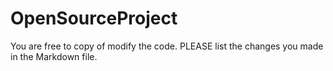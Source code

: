 # OpenSourceProject
You are free to copy of modify the code.
PLEASE list the changes you made in the Markdown file.
